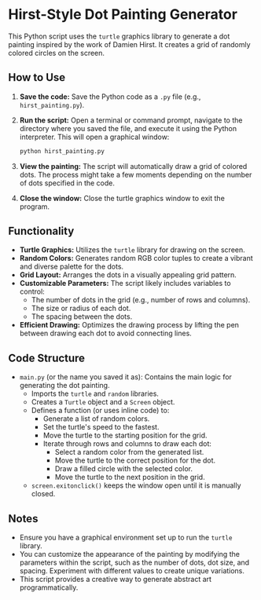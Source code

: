 # Hirst-Style Dot Painting Generator

This Python script uses the `turtle` graphics library to generate a dot painting inspired by the work of Damien Hirst. It creates a grid of randomly colored circles on the screen.

## How to Use

1.  **Save the code:** Save the Python code as a `.py` file (e.g., `hirst_painting.py`).
2.  **Run the script:** Open a terminal or command prompt, navigate to the directory where you saved the file, and execute it using the Python interpreter. This will open a graphical window:

    ```bash
    python hirst_painting.py
    ```

3.  **View the painting:** The script will automatically draw a grid of colored dots. The process might take a few moments depending on the number of dots specified in the code.
4.  **Close the window:** Close the turtle graphics window to exit the program.

## Functionality

* **Turtle Graphics:** Utilizes the `turtle` library for drawing on the screen.
* **Random Colors:** Generates random RGB color tuples to create a vibrant and diverse palette for the dots.
* **Grid Layout:** Arranges the dots in a visually appealing grid pattern.
* **Customizable Parameters:** The script likely includes variables to control:
    * The number of dots in the grid (e.g., number of rows and columns).
    * The size or radius of each dot.
    * The spacing between the dots.
* **Efficient Drawing:** Optimizes the drawing process by lifting the pen between drawing each dot to avoid connecting lines.

## Code Structure

* `main.py` (or the name you saved it as): Contains the main logic for generating the dot painting.
    * Imports the `turtle` and `random` libraries.
    * Creates a `Turtle` object and a `Screen` object.
    * Defines a function (or uses inline code) to:
        * Generate a list of random colors.
        * Set the turtle's speed to the fastest.
        * Move the turtle to the starting position for the grid.
        * Iterate through rows and columns to draw each dot:
            * Select a random color from the generated list.
            * Move the turtle to the correct position for the dot.
            * Draw a filled circle with the selected color.
            * Move the turtle to the next position in the grid.
    * `screen.exitonclick()` keeps the window open until it is manually closed.

## Notes

* Ensure you have a graphical environment set up to run the `turtle` library.
* You can customize the appearance of the painting by modifying the parameters within the script, such as the number of dots, dot size, and spacing. Experiment with different values to create unique variations.
* This script provides a creative way to generate abstract art programmatically.